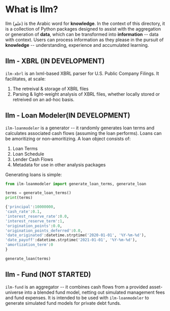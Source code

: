# What is Ilm?
Ilm (علم) is the Arabic word for **knowledge**. In the context of this directory, it is a collection of Python packages designed to assist with the aggregation or generation of **data**, which can be transformed into **information** -- data with context. Users can process information as they please in the pursuit of **knowledge** -- understanding, experience and accumulated learning.

## Ilm - XBRL (IN DEVELOPMENT)
`ilm-xbrl` is an lxml-based XBRL parser for U.S. Public Company Filings. It facilitates, at scale:
  1. The retreival & storage of XBRL files
  2. Parsing & light-weight analysis of XBRL files, whether locally stored or retreived on an ad-hoc basis.

## Ilm - Loan Modeler(IN DEVELOPMENT)
`ilm-loanmodeler` is a generator -- it randomly generates loan terms and calculates associated cash flows (assuming the loan performs). Loans can be amoritizing or non-amoritizing. A loan object consists of:
  1. Loan Terms
  2. Loan Schedule
  3. Lender Cash Flows
  4. Metadata for use in other analysis packages
  
  Generating loans is simple:
  ```python
  from ilm-loanmodeler import generate_loan_terms, generate_loan
  
  terms = generate_loan_terms()
  print(terms)
  ```
  ```python
  {'principal':10000000,
 'cash_rate':0.1,
 'interest_reserve_rate':0.0,
 'interest_reserve_term':1,
 'origination_points':0.0,
 'origination_points_deferred':0.0,
 'date_originated':datetime.strptime('2020-01-01', '%Y-%m-%d'),
 'date_payoff':datetime.strptime('2021-01-01', '%Y-%m-%d'),
 'amortization_term':0
}
  ```
  ```python
  generate_loan(terms)
  ```

## Ilm - Fund (NOT STARTED)
`ilm-fund` is an aggregator -- it combines cash flows from a provided asset-universe into a blended fund model, netting out simulated management fees and fund expenses. It is intended to be used with `ilm-loanmodeler` to generate simulated fund models for private debt funds.
